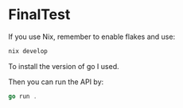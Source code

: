 # FinalTest

If you use Nix, remember to enable flakes and use:

```go
nix develop
```

To install the version of go I used.

Then you can run the API by:

```go
go run .
```
